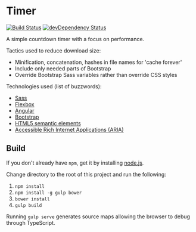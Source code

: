 Timer
=====

[![Build Status](https://travis-ci.org/davidleston/timer.svg?branch=master)](https://travis-ci.org/davidleston/timer)
[![devDependency Status](https://david-dm.org/davidleston/timer/dev-status.svg)](https://david-dm.org/davidleston/timer#info=devDependencies)

A simple countdown timer with a focus on performance.

Tactics used to reduce download size:
* Minification, concatenation, hashes in file names for 'cache forever' 
* Include only needed parts of Bootstrap
* Override Bootstrap Sass variables rather than override CSS styles

Technologies used (list of buzzwords):
* [Sass](http://sass-lang.com)
* [Flexbox](https://developer.mozilla.org/en-US/docs/Web/Guide/CSS/Flexible_boxes)
* [Angular](https://angularjs.org)
* [Bootstrap](http://getbootstrap.com)
* [HTML5 semantic elements](https://developer.mozilla.org/en-US/docs/Web/HTML/Element)
* [Accessible Rich Internet Applications (ARIA)](https://developer.mozilla.org/en-US/docs/Web/Accessibility/ARIA)

## Build

If you don't already have `npm`, get it by installing [node.js](http://nodejs.org).

Change directory to the root of this project and run the following:

1. `npm install`
2. `npm install -g gulp bower`
3. `bower install`
4. `gulp build`

Running `gulp serve` generates source maps allowing the browser to debug through TypeScript.
